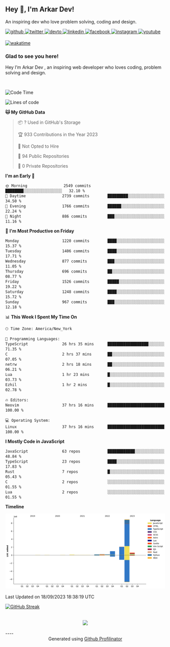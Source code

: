 ## Hey 👋, I'm Arkar Dev!  

An inspiring dev who love problem solving, coding and design.

<a href="https://github.com/Riley1101" target="_blank">
<img src=https://img.shields.io/badge/github-%2324292e.svg?&style=for-the-badge&logo=github&logoColor=white alt=github style="margin-bottom: 5px;" />
</a>
<a href="https://twitter.com/arkardev" target="_blank">
<img src=https://img.shields.io/badge/twitter-%2300acee.svg?&style=for-the-badge&logo=twitter&logoColor=white alt=twitter style="margin-bottom: 5px;" />
</a>
<a href="https://dev.to/riley1101" target="_blank">
<img src=https://img.shields.io/badge/dev.to-%2308090A.svg?&style=for-the-badge&logo=dev.to&logoColor=white alt=devto style="margin-bottom: 5px;" />
</a>
<a href="https://linkedin.com/in/arkar-kaung-myat" target="_blank">
<img src=https://img.shields.io/badge/linkedin-%231E77B5.svg?&style=for-the-badge&logo=linkedin&logoColor=white alt=linkedin style="margin-bottom: 5px;" />
</a>
<a href="https://www.facebook.com/riley.eileen.75" target="_blank">
<img src=https://img.shields.io/badge/facebook-%232E87FB.svg?&style=for-the-badge&logo=facebook&logoColor=white alt=facebook style="margin-bottom: 5px;" />
</a>
<a href="https://instagram.com/rileys1101" target="_blank">
<img src=https://img.shields.io/badge/instagram-%23000000.svg?&style=for-the-badge&logo=instagram&logoColor=white alt=instagram style="margin-bottom: 5px;" />
</a>
<a href="https://www.youtube.com/channel/UC_RfEQCC3gL2AzsFFAABikg" target="_blank">
<img src=https://img.shields.io/badge/youtube-%23EE4831.svg?&style=for-the-badge&logo=youtube&logoColor=white alt=youtube style="margin-bottom: 5px;" />
</a>  
  
[![wakatime](https://wakatime.com/badge/user/cf23b6e3-75f8-4c04-b0e3-273191c8d2ec.svg)](https://wakatime.com/@cf23b6e3-75f8-4c04-b0e3-273191c8d2ec)


### Glad to see you here!  
Hey I’m Arkar Dev , an inspiring web developer who loves coding, problem solving and design.

<br/>

<!--START_SECTION:waka-->
![Code Time](http://img.shields.io/badge/Code%20Time-568%20hrs%205%20mins-blue)

![Lines of code](https://img.shields.io/badge/From%20Hello%20World%20I%27ve%20Written-13.3%20million%20lines%20of%20code-blue)

**🐱 My GitHub Data** 

> 📦 ? Used in GitHub's Storage 
 > 
> 🏆 933 Contributions in the Year 2023
 > 
> 🚫 Not Opted to Hire
 > 
> 📜 94 Public Repositories 
 > 
> 🔑 0 Private Repositories 
 > 
**I'm an Early 🐤** 

```text
🌞 Morning                2549 commits        ████████░░░░░░░░░░░░░░░░░   32.10 % 
🌆 Daytime                2739 commits        █████████░░░░░░░░░░░░░░░░   34.50 % 
🌃 Evening                1766 commits        ██████░░░░░░░░░░░░░░░░░░░   22.24 % 
🌙 Night                  886 commits         ███░░░░░░░░░░░░░░░░░░░░░░   11.16 % 
```
📅 **I'm Most Productive on Friday** 

```text
Monday                   1220 commits        ████░░░░░░░░░░░░░░░░░░░░░   15.37 % 
Tuesday                  1406 commits        ████░░░░░░░░░░░░░░░░░░░░░   17.71 % 
Wednesday                877 commits         ███░░░░░░░░░░░░░░░░░░░░░░   11.05 % 
Thursday                 696 commits         ██░░░░░░░░░░░░░░░░░░░░░░░   08.77 % 
Friday                   1526 commits        █████░░░░░░░░░░░░░░░░░░░░   19.22 % 
Saturday                 1248 commits        ████░░░░░░░░░░░░░░░░░░░░░   15.72 % 
Sunday                   967 commits         ███░░░░░░░░░░░░░░░░░░░░░░   12.18 % 
```


📊 **This Week I Spent My Time On** 

```text
🕑︎ Time Zone: America/New_York

💬 Programming Languages: 
TypeScript               26 hrs 35 mins      ██████████████████░░░░░░░   71.35 % 
C                        2 hrs 37 mins       ██░░░░░░░░░░░░░░░░░░░░░░░   07.05 % 
netrw                    2 hrs 18 mins       ██░░░░░░░░░░░░░░░░░░░░░░░   06.21 % 
Lua                      1 hr 23 mins        █░░░░░░░░░░░░░░░░░░░░░░░░   03.73 % 
Ezhil                    1 hr 2 mins         █░░░░░░░░░░░░░░░░░░░░░░░░   02.78 % 

🔥 Editors: 
Neovim                   37 hrs 16 mins      █████████████████████████   100.00 % 

💻 Operating System: 
Linux                    37 hrs 16 mins      █████████████████████████   100.00 % 
```

**I Mostly Code in JavaScript** 

```text
JavaScript               63 repos            ████████████░░░░░░░░░░░░░   48.84 % 
TypeScript               23 repos            ████░░░░░░░░░░░░░░░░░░░░░   17.83 % 
Rust                     7 repos             █░░░░░░░░░░░░░░░░░░░░░░░░   05.43 % 
C                        2 repos             ░░░░░░░░░░░░░░░░░░░░░░░░░   01.55 % 
Lua                      2 repos             ░░░░░░░░░░░░░░░░░░░░░░░░░   01.55 % 
```



**Timeline**

![Lines of Code chart](https://raw.githubusercontent.com/Riley1101/Riley1101/main/assets/bar_graph.png)


 Last Updated on 18/09/2023 18:38:19 UTC
<!--END_SECTION:waka-->

[![GitHub Streak](https://streak-stats.demolab.com?user=Riley1101)](https://git.io/streak-stats)
  
<br/>  
<div align="center">
<img src="https://komarev.com/ghpvc/?username=Riley1101&&style=flat-square" align="center" />
</div>  
<br/>  
----
<div align="center">Generated using <a href="https://profilinator.rishav.dev/" target="_blank">Github Profilinator</a></div>

